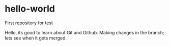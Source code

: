 # hello-world
First repository for test

Hello, its good to learn about Git and Github. Making changes in the branch; lets see when it gets merged. 
